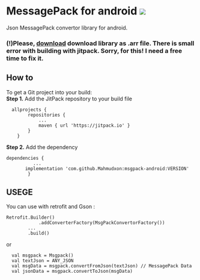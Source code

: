 # MessagePack for android [![](https://jitpack.io/v/Mahmudxon/msgpack-android.svg)](https://jitpack.io/#Mahmudxon/msgpack-android)

Json MessagePack convertor library for android.

### (!)Please, <a href="https://raw.githubusercontent.com/Mahmudxon/msgpack-android/master/msgpack-release.aar">download</a> download library as .arr file. There is small error with building with jitpack. Sorry, for this! I need a free time to fix it.

## How to
To get a Git project into your build: <br />
**Step 1.** Add the JitPack repository to your build file 
```
  allprojects {
		repositories {
			...
			maven { url 'https://jitpack.io' }
		}
	}
```
**Step 2.** Add the dependency
```
dependencies {
          ...
	   implementation 'com.github.Mahmudxon:msgpack-android:VERSION'
        }
```

## USEGE
You can use with retrofit and Gson :
```
Retrofit.Builder()
            .addConverterFactory(MsgPackConvertorFactory())
	    ...
	    .build()
```
or 
```
  val msgpack = Msgpack()
  val textJson = ANY_JSON
  val msgData = msgpack.convertFromJson(textJson) // MessagePack Data
  val jsonData = msgpack.convertToJson(msgData)
```
